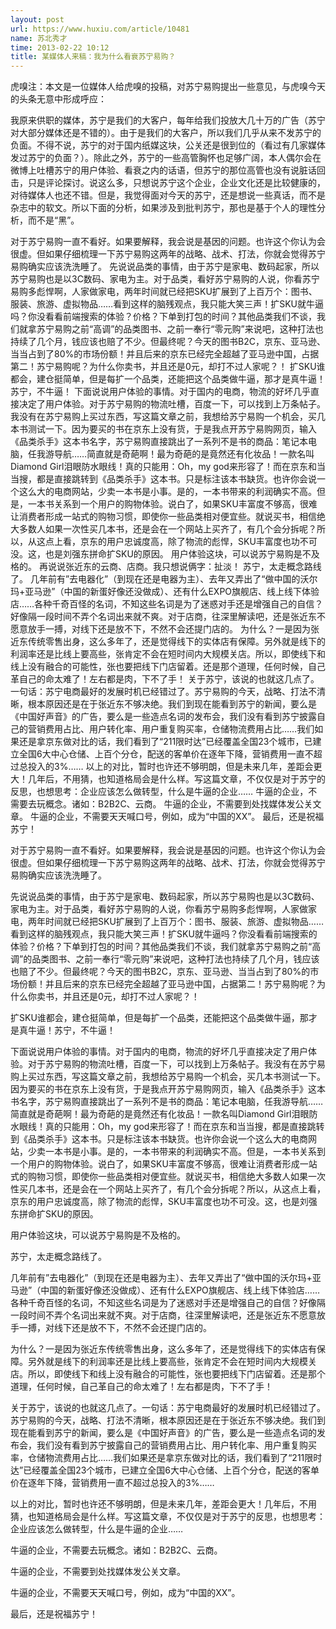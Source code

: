 ```yaml
---
layout: post
url: https://www.huxiu.com/article/10481
name: 苏北秀才
time: 2013-02-22 10:12
title: 某媒体人来稿：我为什么看衰苏宁易购？
---
```

虎嗅注：本文是一位媒体人给虎嗅的投稿，对苏宁易购提出一些意见，与虎嗅今天的头条无意中形成呼应：

我原来供职的媒体，苏宁是我们的大客户，每年给我们投放大几十万的广告（苏宁对大部分媒体还是不错的）。由于是我们的大客户，所以我们几乎从来不发苏宁的负面。不得不说，苏宁的对于国内纸媒这块，公关还是很到位的（看过有几家媒体发过苏宁的负面？）。除此之外，苏宁的一些高管胸怀也足够广阔，本人偶尔会在微博上吐槽苏宁的用户体验、看衰之内的话语，但苏宁的那位高管也没有说脏话回击，只是评论探讨。说这么多，只想说苏宁这个企业，企业文化还是比较健康的，对待媒体人也还不错。但是，我觉得面对今天的苏宁，还是想说一些真话，而不是杂志中的软文。所以下面的分析，如果涉及到批判苏宁，那也是基于个人的理性分析，而不是“黑”。

对于苏宁易购一直不看好。如果要解释，我会说是基因的问题。也许这个你认为会很虚。但如果仔细梳理一下苏宁易购这两年的战略、战术、打法，你就会觉得苏宁易购确实应该洗洗睡了。 先说说品类的事情，由于苏宁是家电、数码起家，所以苏宁易购也是以3C数码、家电为主。对于品类，看好苏宁易购的人说，你看苏宁易购多彪悍啊，人家做家电，两年时间就已经把SKU扩展到了上百万个：图书、服装、旅游、虚拟物品……看到这样的脑残观点，我只能大笑三声！扩SKU就牛逼吗？你没看看前端搜索的体验？价格？下单到打包的时间？其他品类我们不谈，我们就拿苏宁易购之前“高调”的品类图书、之前一奉行“零元购”来说吧，这种打法也持续了几个月，钱应该也赔了不少。但最终呢？今天的图书B2C，京东、亚马逊、当当占到了80%的市场份额！并且后来的京东已经完全超越了亚马逊中国，占据第二！苏宁易购呢？为什么你卖书，并且还是0元，却打不过人家呢？！ 扩SKU谁都会，建仓挺简单，但是每扩一个品类，还能把这个品类做牛逼，那才是真牛逼！苏宁，不牛逼！ 下面说说用户体验的事情。对于国内的电商，物流的好坏几乎直接决定了用户体验。对于苏宁易购的物流吐槽，百度一下，可以找到上万条帖子。我没有在苏宁易购上买过东西，写这篇文章之前，我想给苏宁易购一个机会，买几本书测试一下。因为要买的书在京东上没有货，于是我点开苏宁易购网页，输入《品类杀手》这本书名字，苏宁易购直接跳出了一系列不是书的商品：笔记本电脑，任我游导航……简直就是奇葩啊！最为奇葩的是竟然还有化妆品！一款名叫Diamond Girl泪眼防水眼线！真的只能用：Oh，my god来形容了！而在京东和当当搜，都是直接跳转到《品类杀手》这本书。只是标注该本书缺货。也许你会说一个这么大的电商网站，少卖一本书是小事。是的，一本书带来的利润确实不高。但是，一本书关系到一个用户的购物体验。说白了，如果SKU丰富度不够高，很难让消费者形成一站式的购物习惯，即使你一些品类相对便宜些。就说买书，相信绝大多数人如果一次性买几本书，还是会在一个网站上买齐了，有几个会分拆呢？所以，从这点上看，京东的用户忠诚度高，除了物流的彪悍，SKU丰富度也功不可没。这，也是刘强东拼命扩SKU的原因。 用户体验这块，可以说苏宁易购是不及格的。 再说说张近东的云商、店商。我只想说俩字：扯淡！ 苏宁，太走概念路线了。 几年前有”去电器化”（到现在还是电器为主）、去年又弄出了“做中国的沃尔玛+亚马逊”（中国的新蛋好像还没做成）、还有什么EXPO旗舰店、线上线下体验店……各种千奇百怪的名词，不知这些名词是为了迷惑对手还是增强自己的自信？好像隔一段时间不弄个名词出来就不爽。对于店商，往深里解读吧，还是张近东不愿意放手一搏，对线下还是放不下，不然不会还提门店的。 为什么？一是因为张近东传统零售出身，这么多年了，还是觉得线下的实体店有保障。另外就是线下的利润率还是比线上要高些，张肯定不会在短时间内大规模关店。所以，即使线下和线上没有融合的可能性，张也要把线下门店留着。还是那个道理，任何时候，自己革自己的命太难了！左右都是肉，下不了手！ 关于苏宁，该说的也就这几点了。一句话：苏宁电商最好的发展时机已经错过了。苏宁易购的今天，战略、打法不清晰，根本原因还是在于张近东不够决绝。我们到现在能看到苏宁的新闻，要么是《中国好声音》的广告，要么是一些造点名词的发布会，我们没有看到苏宁披露自己的营销费用占比、用户转化率、用户重复购买率，仓储物流费用占比……我们如果还是拿京东做对比的话，我们看到了“211限时达”已经覆盖全国23个城市，已建立全国6大中心仓储、上百个分仓，配送的客单价在逐年下降，营销费用一直不超过总投入的3%…… 以上的对比，暂时也许还不够明朗，但是未来几年，差距会更大！几年后，不用猜，也知道格局会是什么样。写这篇文章，不仅仅是对于苏宁的反思，也想思考：企业应该怎么做转型，什么是牛逼的企业…… 牛逼的企业，不需要去玩概念。诸如：B2B2C、云商。 牛逼的企业，不需要到处找媒体发公关文章。 牛逼的企业，不需要天天喊口号，例如，成为“中国的XX”。 最后，还是祝福苏宁！

对于苏宁易购一直不看好。如果要解释，我会说是基因的问题。也许这个你认为会很虚。但如果仔细梳理一下苏宁易购这两年的战略、战术、打法，你就会觉得苏宁易购确实应该洗洗睡了。

先说说品类的事情，由于苏宁是家电、数码起家，所以苏宁易购也是以3C数码、家电为主。对于品类，看好苏宁易购的人说，你看苏宁易购多彪悍啊，人家做家电，两年时间就已经把SKU扩展到了上百万个：图书、服装、旅游、虚拟物品……看到这样的脑残观点，我只能大笑三声！扩SKU就牛逼吗？你没看看前端搜索的体验？价格？下单到打包的时间？其他品类我们不谈，我们就拿苏宁易购之前“高调”的品类图书、之前一奉行“零元购”来说吧，这种打法也持续了几个月，钱应该也赔了不少。但最终呢？今天的图书B2C，京东、亚马逊、当当占到了80%的市场份额！并且后来的京东已经完全超越了亚马逊中国，占据第二！苏宁易购呢？为什么你卖书，并且还是0元，却打不过人家呢？！

扩SKU谁都会，建仓挺简单，但是每扩一个品类，还能把这个品类做牛逼，那才是真牛逼！苏宁，不牛逼！

下面说说用户体验的事情。对于国内的电商，物流的好坏几乎直接决定了用户体验。对于苏宁易购的物流吐槽，百度一下，可以找到上万条帖子。我没有在苏宁易购上买过东西，写这篇文章之前，我想给苏宁易购一个机会，买几本书测试一下。因为要买的书在京东上没有货，于是我点开苏宁易购网页，输入《品类杀手》这本书名字，苏宁易购直接跳出了一系列不是书的商品：笔记本电脑，任我游导航……简直就是奇葩啊！最为奇葩的是竟然还有化妆品！一款名叫Diamond Girl泪眼防水眼线！真的只能用：Oh，my god来形容了！而在京东和当当搜，都是直接跳转到《品类杀手》这本书。只是标注该本书缺货。也许你会说一个这么大的电商网站，少卖一本书是小事。是的，一本书带来的利润确实不高。但是，一本书关系到一个用户的购物体验。说白了，如果SKU丰富度不够高，很难让消费者形成一站式的购物习惯，即使你一些品类相对便宜些。就说买书，相信绝大多数人如果一次性买几本书，还是会在一个网站上买齐了，有几个会分拆呢？所以，从这点上看，京东的用户忠诚度高，除了物流的彪悍，SKU丰富度也功不可没。这，也是刘强东拼命扩SKU的原因。

用户体验这块，可以说苏宁易购是不及格的。

苏宁，太走概念路线了。

几年前有”去电器化”（到现在还是电器为主）、去年又弄出了“做中国的沃尔玛+亚马逊”（中国的新蛋好像还没做成）、还有什么EXPO旗舰店、线上线下体验店……各种千奇百怪的名词，不知这些名词是为了迷惑对手还是增强自己的自信？好像隔一段时间不弄个名词出来就不爽。对于店商，往深里解读吧，还是张近东不愿意放手一搏，对线下还是放不下，不然不会还提门店的。

为什么？一是因为张近东传统零售出身，这么多年了，还是觉得线下的实体店有保障。另外就是线下的利润率还是比线上要高些，张肯定不会在短时间内大规模关店。所以，即使线下和线上没有融合的可能性，张也要把线下门店留着。还是那个道理，任何时候，自己革自己的命太难了！左右都是肉，下不了手！

关于苏宁，该说的也就这几点了。一句话：苏宁电商最好的发展时机已经错过了。苏宁易购的今天，战略、打法不清晰，根本原因还是在于张近东不够决绝。我们到现在能看到苏宁的新闻，要么是《中国好声音》的广告，要么是一些造点名词的发布会，我们没有看到苏宁披露自己的营销费用占比、用户转化率、用户重复购买率，仓储物流费用占比……我们如果还是拿京东做对比的话，我们看到了“211限时达”已经覆盖全国23个城市，已建立全国6大中心仓储、上百个分仓，配送的客单价在逐年下降，营销费用一直不超过总投入的3%……

以上的对比，暂时也许还不够明朗，但是未来几年，差距会更大！几年后，不用猜，也知道格局会是什么样。写这篇文章，不仅仅是对于苏宁的反思，也想思考：企业应该怎么做转型，什么是牛逼的企业……

牛逼的企业，不需要去玩概念。诸如：B2B2C、云商。

牛逼的企业，不需要到处找媒体发公关文章。

牛逼的企业，不需要天天喊口号，例如，成为“中国的XX”。

最后，还是祝福苏宁！

